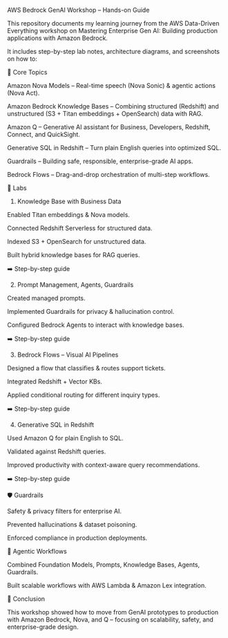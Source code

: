 AWS Bedrock GenAI Workshop – Hands-on Guide

This repository documents my learning journey from the AWS Data-Driven Everything workshop on Mastering Enterprise Gen AI: Building production applications with Amazon Bedrock.

It includes step-by-step lab notes, architecture diagrams, and screenshots on how to:

🚀 Core Topics

Amazon Nova Models – Real-time speech (Nova Sonic) & agentic actions (Nova Act).

Amazon Bedrock Knowledge Bases – Combining structured (Redshift) and unstructured (S3 + Titan embeddings + OpenSearch) data with RAG.

Amazon Q – Generative AI assistant for Business, Developers, Redshift, Connect, and QuickSight.

Generative SQL in Redshift – Turn plain English queries into optimized SQL.

Guardrails – Building safe, responsible, enterprise-grade AI apps.

Bedrock Flows – Drag-and-drop orchestration of multi-step workflows.

🧪 Labs
1. Knowledge Base with Business Data

Enabled Titan embeddings & Nova models.

Connected Redshift Serverless for structured data.

Indexed S3 + OpenSearch for unstructured data.

Built hybrid knowledge bases for RAG queries.

➡️ Step-by-step guide

2. Prompt Management, Agents, Guardrails

Created managed prompts.

Implemented Guardrails for privacy & hallucination control.

Configured Bedrock Agents to interact with knowledge bases.

➡️ Step-by-step guide

3. Bedrock Flows – Visual AI Pipelines

Designed a flow that classifies & routes support tickets.

Integrated Redshift + Vector KBs.

Applied conditional routing for different inquiry types.

➡️ Step-by-step guide

4. Generative SQL in Redshift

Used Amazon Q for plain English to SQL.

Validated against Redshift queries.

Improved productivity with context-aware query recommendations.

➡️ Step-by-step guide

🛡 Guardrails

Safety & privacy filters for enterprise AI.

Prevented hallucinations & dataset poisoning.

Enforced compliance in production deployments.

🧩 Agentic Workflows

Combined Foundation Models, Prompts, Knowledge Bases, Agents, Guardrails.

Built scalable workflows with AWS Lambda & Amazon Lex integration.

🏁 Conclusion

This workshop showed how to move from GenAI prototypes to production with Amazon Bedrock, Nova, and Q – focusing on scalability, safety, and enterprise-grade design.
